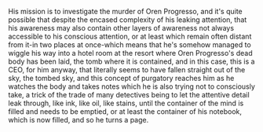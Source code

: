 His mission is to investigate the murder of Oren Progresso, and it's quite possible that despite the encased complexity of his leaking attention, that his awareness may also contain other layers of awareness not always accessible to his conscious attention, or at least which remain often distant from it-in two places at once-which means that he's somehow managed to wiggle his way into a hotel room at the resort where Oren Progresso's dead body has been laid, the tomb where it is contained, and in this case, this is a CEO, for him anyway, that literally seems to have fallen straight out of the sky, the tombed sky, and this concept of purgatory reaches him as he watches the body and takes notes which he is also trying not to consciously take, a trick of the trade of many detectives being to let the attentive detail leak through, like ink, like oil, like stains, until the container of the mind is filled and needs to be emptied, or at least the container of his notebook, which is now filled, and so he turns a page.
